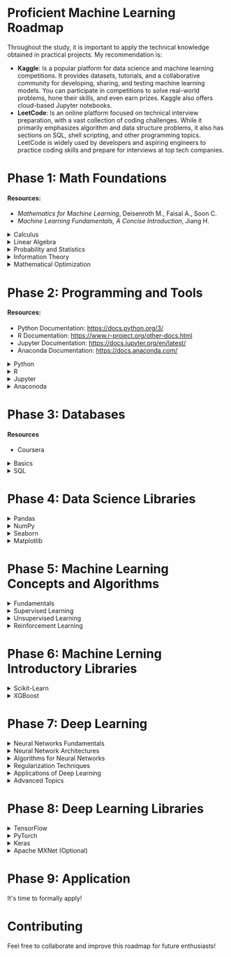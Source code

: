 # Proficient Machine Learning Roadmap
Throughout the study, it is important to apply the technical knowledge obtained in practical projects. My recommendation is:  

- **Kaggle**: Is a popular platform for data science and machine learning competitions. It provides datasets, tutorials, and a collaborative community for developing, sharing, and testing machine learning models. You can participate in competitions to solve real-world problems, hone their skills, and even earn prizes. Kaggle also offers cloud-based Jupyter notebooks.
- **LeetCode**: Is an online platform focused on technical interview preparation, with a vast collection of coding challenges. While it primarily emphasizes algorithm and data structure problems, it also has sections on SQL, shell scripting, and other programming topics. LeetCode is widely used by developers and aspiring engineers to practice coding skills and prepare for interviews at top tech companies.
# Phase 1: Math Foundations
#### Resources: 
- _Mathematics for Machine Learning_, Deisenroth M., Faisal A., Soon C.
- _Machine Learning Fundamentals, A Concise Introduction_, Jiang H.
<details>
  <summary>Calculus</summary>
  
  - Functions (Algebraic and Transcendent)
  - Limits
  - Derivatives
  - Maxima and Minima
  - Optimization
  - Integrals
  - Fundamental Calculus Theorem
  - Taylor's Series

</details>
 <details>
  <summary>Linear Algebra</summary>

  - Vectors
  - Matrices
  - Systems of Linear Equations
  - Vector Spaces
  - Linear Independence
  - Basis and Rank
  - Linear Mappings
  - Eigenvalues and Eigenvectors
    
</details>
<details>
  <summary>Probability and Statistics</summary>  
  
  - Combinatory
  - Classic and Conditional Probability
  - Bayes Theorem
  - Joint, Marginal and Conditional Distributions
  - Discrete Random Variables (Uniform, Bernoulli, Binomial, Geometric, Hypergeometric, Poisson)
  - Continuous Random Variables (Uniform, Gaussian, Exponencial, Gamma, Beta)
  - Expectation, Variance and Moments
  - Transformation of Random Variables
</details>
<details>
  <summary>Information Theory</summary>  
  
  - Information and Entropy
  - Mutual Information
  - KL Divergence
</details>
<details>
  <summary>Mathematical Optimization</summary>  
  
  - General Formulation
  - Optimality Conditions
  - Numerical Optimization Methods
</details>

# Phase 2: Programming and Tools
#### Resources: 
-  Python Documentation: https://docs.python.org/3/
- R Documentation: https://www.r-project.org/other-docs.html
- Jupyter Documentation: https://docs.jupyter.org/en/latest/
- Anaconda Documentation: https://docs.anaconda.com/
<details>
  <summary>Python</summary>  
  
  - Basics (Sintaxis, Data Types, Casts)
  - Conditionals and Loops
  - Functions
  - Data Structures (lists, tuples, dictionaries, sets)
  - Exception Handling
  - OOP
</details>
<details>
  <summary>R</summary>  
  
  - Basics (Sintaxis, Data Types, Data Manipulation)
  - Data Handling
  - Data Visualization
  - Basic Stadistics
  - Modeling and basic ML Algorithms
</details>
<details>
  <summary>Jupyter</summary>  
  
  - Code and Markdown Cells
  - Jupyter Magic Commands (%timeit, %run, %%writefile, %load)
  - Notebooks
  - Widgets (ipywidgets)
</details>
<details>
  <summary>Anaconoda</summary>  
  
  - Installing and Managing Environments
  - Package Management
  - Managing Dependencies
  - Running Jupyter Notebooks
</details>

# Phase 3: Databases
#### Resources
- Coursera
<details>
  <summary>Basics</summary>  
  
  - Concept
  - Tables, rows and columns
  - Database Modeling (normalization, primary keys, foreing keys)
  - Data Types
  - Interaction and API's
  - Connection with Data Science Libraries
</details>
<details>

  <summary>SQL</summary>  
  
  - Basic Queries (SELECT, WHERE, ORDER BY)
  - Aggregation Operations (COUNT, SUM, AVG, MIN, MAX, GROUP BY, HAVING)
  - Subqueries (SELECT, WHERE, FROM)
  - Joins (INNER JOIN, LEFT JOIN, RIGHT JOIN, FULL OUTER JOIN)
  - Transaction Management (BEGIN TRANSACTION, COMMIT, ROLLBACK)
</details>

# Phase 4: Data Science Libraries
<details>
  <summary>Pandas</summary>  
  Pandas is a powerful and flexible open-source data manipulation and analysis library built on top of NumPy. It provides data structures like DataFrame and Series for handling and analyzing structured data (like tables).
</details>

<details>
  <summary>NumPy</summary>  
  NumPy (Numerical Python) is a library for performing numerical computations. It provides support for arrays, matrices, and many mathematical functions to operate on these arrays.
</details>

<details>
  <summary>Seaborn</summary>  
  Seaborn is built on top of Matplotlib and provides a high-level interface for drawing attractive and informative statistical graphics. It is particularly good for making complex plots, such as heatmaps, pair plots, and violin plots.
</details>

<details>
  <summary>Matplotlib</summary>  
  Matplotlib is a plotting library for creating static, interactive, and animated visualizations in Python. It provides tools to generate line plots, histograms, bar charts, and more.
</details>

# Phase 5: Machine Learning Concepts and Algorithms
<details>
  <summary>Fundamentals</summary>  
   
  - How a ML model learns
  - Generative AI
  - Discriminative AI
</details>
<details>
  <summary>Supervised Learning</summary>  
   
  - Concept
  - Classification (KNN, SVM, Decision Trees, Random Forest)
  - Regression (Linear Regression, Logistic Regression, Polynomial Regression)
</details>
<details>
  <summary>Unsupervised Learning</summary>   
  
  - Concept
  - Clustering (K-means, Hierarchical Clustering, DBSCAN)
  - Dimensionality Reduction (PCA, t-SNE)
  - Association Rule Learning (Apriori Algorithm, FP-Growth)
</details>
<details>
  <summary>Reinforcement Learning</summary>    
  
  - Concept
  - Value-based Algorithms
  - Policy-based Algorithms
  - Model-based Algorithms
</details>

# Phase 6: Machine Lerning Introductory Libraries
<details>
  <summary>Scikit-Learn</summary>  
  The most popular and easy-to-use library for machine learning in Python. It provides a wide range of algorithms and tools for classification, regression, clustering, dimensionality reduction, feature selection, and more. It also includes functions for data preprocessing and model validation.
</details>

<details>
  <summary>XGBoost</summary>  
  Optimized library for training decision tree boosting models. It is efficient and widely used in competitions like Kaggle due to its superior performance and ability to handle large volumes of data.
</details>

# Phase 7: Deep Learning
<details>
  <summary>Neural Networks Fundamentals</summary>    
  
  - Artificial Neuron
  - Artificial Neural Network (ANN)
  - Activation Functions
  - Forward Propagation
  - Backpropagation
  
</details>

<details>
  <summary>Neural Network Architectures</summary>    
  
  - Fully Connected Deep Neural Networks (DNNs)
  - Convolutional Neural Networks (CNNs)
  - Recurrent Neural Networks (RNNs)
  - Long Short-Term Memory (LSTM)
  - Gated Recurrent Units (GRUs)
  - Transformer Networks
  
</details>

<details>
  <summary>Algorithms for Neural Networks</summary>    
  
  - Loss Function
  - Gradient Descent
  - Stochastic Gradient Descent (SGD)
  - Mini-Batch Gradient Descent
  - Learning Rate
  - Momentum
  - Adaptive Learning Rate
  
</details>

<details>
  <summary>Regularization Techniques</summary>    

  - Dropout
  - L2/L1 Regularization
  - Early Stopping

</details>

<details>
  <summary>Applications of Deep Learning</summary>    

  - Computer Vision
  - Natural Language Processing (NLP)
  - Generative Models
  - Reinforcement Learning

</details>

<details>
  <summary>Advanced Topics</summary>    

  - Transfer Learning
  - Self-Supervised Learning
  - Attention Mechanism
  - Meta-Learning
  
</details>

# Phase 8: Deep Learning Libraries
<details>
  
  <summary>TensorFlow</summary>    
Open-source library used for numerical computation and building deep learning models. It provides a flexible ecosystem for deploying models on various platforms, from desktops to mobile devices and even edge devices. It supports neural networks, machine learning, and deep reinforcement learning.
</details>

<details>
  
  <summary>PyTorch</summary>    
Deep learning framework developed by Facebook's AI Research lab. It's known for its dynamic computation graph, making it very intuitive for researchers and practitioners. It is widely used in academia and industry for both research and production.
</details>

<details>
  
  <summary>Keras</summary>    
High-level API that simplifies building and training deep learning models. Originally developed as a standalone library, Keras is now integrated into TensorFlow as its official high-level API. It is user-friendly, allowing you to quickly prototype and iterate deep learning models.
</details>

<details>
  
  <summary> Apache MXNet (Optional)</summary>    
Open-source deep learning framework known for its scalability and speed. It was designed for both research and production and is backed by Amazon Web Services (AWS).
</details>

# Phase 9: Application
It's time to formally apply!
# Contributing
Feel free to collaborate and improve this roadmap for future enthusiasts!
